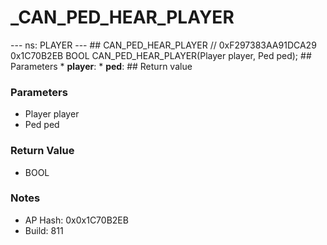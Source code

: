 # _CAN_PED_HEAR_PLAYER

--- ns: PLAYER --- ## CAN_PED_HEAR_PLAYER  // 0xF297383AA91DCA29 0x1C70B2EB BOOL CAN_PED_HEAR_PLAYER(Player player, Ped ped);   ## Parameters * **player**: * **ped**:  ## Return value

### Parameters
* Player player
* Ped ped

### Return Value
* BOOL

### Notes
* AP Hash: 0x0x1C70B2EB
* Build: 811

